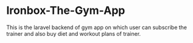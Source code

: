 # Ironbox-The-Gym-App
This is the laravel backend of gym app on which user can subscribe the trainer and also buy diet and workout plans of trainer.
